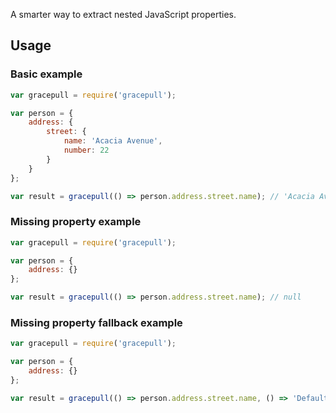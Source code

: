 A smarter way to extract nested JavaScript properties.

## Usage

### Basic example

```javascript
var gracepull = require('gracepull');

var person = {
    address: {
        street: {
            name: 'Acacia Avenue',
            number: 22
        }
    }
};

var result = gracepull(() => person.address.street.name); // 'Acacia Avenue'
```

### Missing property example

```javascript
var gracepull = require('gracepull');

var person = {
    address: {}
};

var result = gracepull(() => person.address.street.name); // null
```

### Missing property fallback example

```javascript
var gracepull = require('gracepull');

var person = {
    address: {}
};

var result = gracepull(() => person.address.street.name, () => 'Default Road'); // 'Default Road'
```
